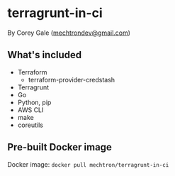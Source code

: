 # terragrunt-in-ci

By Corey Gale (mechtrondev@gmail.com)

## What's included

- Terraform
    - terraform-provider-credstash
- Terragrunt
- Go
- Python, pip
- AWS CLI
- make
- coreutils

## Pre-built Docker image

Docker image: `docker pull mechtron/terragrunt-in-ci`
